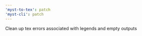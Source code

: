 ```yaml
---
'myst-to-tex': patch
'myst-cli': patch
---
```


Clean up tex errors associated with legends and empty outputs
